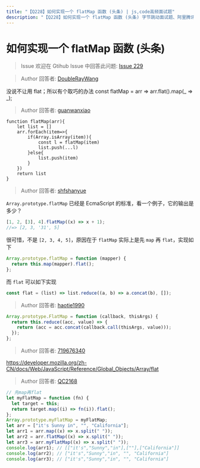 ```yaml
---
title: "【Q228】如何实现一个 flatMap 函数 (头条) | js,code高频面试题"
description: "【Q228】如何实现一个 flatMap 函数 (头条) 字节跳动面试题、阿里腾讯面试题、美团小米面试题。"
---
```


# 如何实现一个 flatMap 函数 (头条)

> Issue
> 欢迎在 Gtihub Issue 中回答此问题: [Issue 229](https://github.com/shfshanyue/Daily-Question/issues/229)

> Author
> 回答者: [DoubleRayWang](https://github.com/DoubleRayWang)

没说不让用 flat；所以有个取巧的办法
const flatMap = arr => arr.flat().map(_ => _);

> Author
> 回答者: [guanwanxiao](https://github.com/guanwanxiao)

```
function flatMap(arr){
    let list = []
    arr.forEach(item=>{
        if(Array.isArray(item)){
            const l = flatMap(item)
            list.push(...l)
        }else{
            list.push(item)
        }
    })
    return list
}
```

> Author
> 回答者: [shfshanyue](https://github.com/shfshanyue)

`Array.prototype.flatMap` 已经是 EcmaScript 的标准，看一个例子，它的输出是多少？

```js
[1, 2, [3], 4].flatMap((x) => x + 1);
//=> [2, 3, '31', 5]
```

很可惜，不是 `[2, 3, 4, 5]`，原因在于 `flatMap` 实际上是先 `map` 再 `flat`，实现如下

```js
Array.prototype.flatMap = function (mapper) {
  return this.map(mapper).flat();
};
```

而 `flat` 可以如下实现

```js
const flat = (list) => list.reduce((a, b) => a.concat(b), []);
```

> Author
> 回答者: [haotie1990](https://github.com/haotie1990)

```js
Array.prototype.FlatMap = function (callback, thisArgs) {
  return this.reduce((acc, value) => {
    return (acc = acc.concat(callback.call(thisArgs, value)));
  });
};
```

> Author
> 回答者: [719676340](https://github.com/719676340)

https://developer.mozilla.org/zh-CN/docs/Web/JavaScript/Reference/Global_Objects/Array/flat

> Author
> 回答者: [QC2168](https://github.com/QC2168)

```javascript
// 先map再flat
let myFlatMap = function (fn) {
  let target = this;
  return target.map((i) => fn(i)).flat();
};
Array.prototype.myFlatMap = myFlatMap;
let arr = ["it's Sunny in", "", "California"];
let arr1 = arr.map((x) => x.split(" "));
let arr2 = arr.flatMap((x) => x.split(" "));
let arr3 = arr.myFlatMap((x) => x.split(" "));
console.log(arr1); // [["it's","Sunny","in"],[""],["California"]]
console.log(arr2); // ["it's","Sunny","in", "", "California"]
console.log(arr3); // ["it's","Sunny","in", "", "California"]
```
